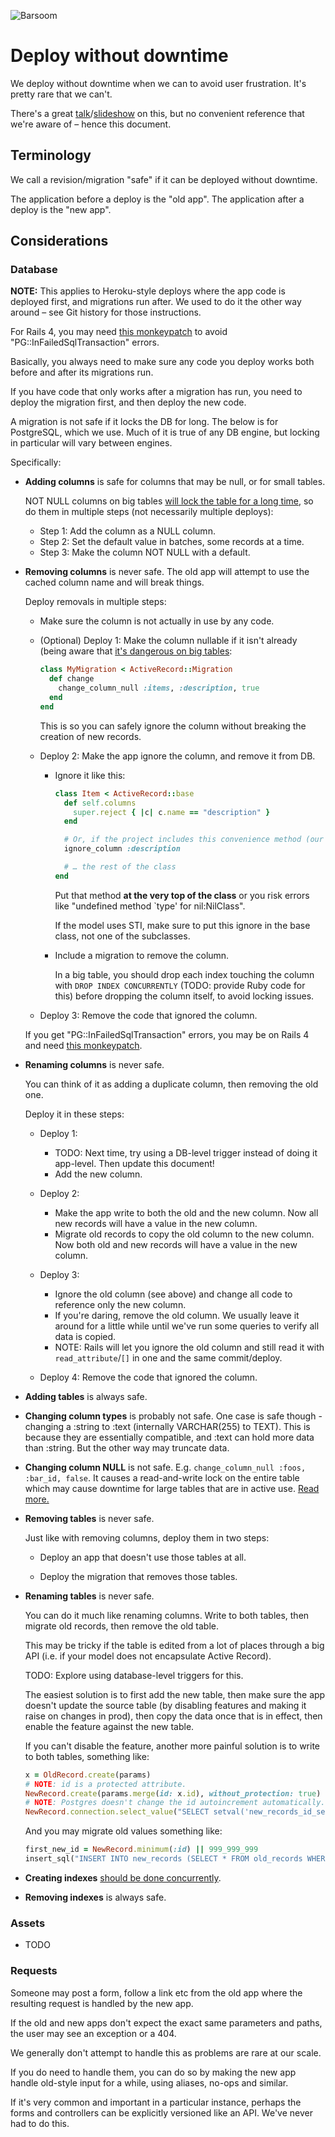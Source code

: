 ![Barsoom](http://barsoom.se/barsoom.png)

# Deploy without downtime

We deploy without downtime when we can to avoid user frustration. It's pretty rare that we can't.

There's a great [talk](http://www.youtube.com/watch?v=R6bVTthtnZ0)/[slideshow](https://github.com/barsoom/devbook/tree/master/deploy_without_downtime) on this, but no convenient reference that we're aware of – hence this document.

## Terminology

We call a revision/migration "safe" if it can be deployed without downtime.

The application before a deploy is the "old app". The application after a deploy is the "new app".


## Considerations


### Database

**NOTE:** This applies to Heroku-style deploys where the app code is deployed first, and migrations run after. We used to do it the other way around – see Git history for those instructions.

For Rails 4, you may need [this monkeypatch](https://github.com/rails/rails/issues/12330#issuecomment-244930976) to avoid "PG::InFailedSqlTransaction" errors.

Basically, you always need to make sure any code you deploy works both before and after its migrations run.

If you have code that only works after a migration has run, you need to deploy the migration first, and then deploy the new code.

A migration is not safe if it locks the DB for long. The below is for PostgreSQL, which we use. Much of it is true of any DB engine, but locking in particular will vary between engines.

Specifically:

* **Adding columns** is safe for columns that may be null, or for small tables.

  NOT NULL columns on big tables [will lock the table for a long time](http://stackoverflow.com/a/19527999/6962), so do them in multiple steps (not necessarily multiple deploys):

  * Step 1: Add the column as a NULL column.
  * Step 2: Set the default value in batches, some records at a time.
  * Step 3: Make the column NOT NULL with a default.

* **Removing columns** is never safe.
  The old app will attempt to use the cached column name and will break things.

  Deploy removals in multiple steps:

  * Make sure the column is not actually in use by any code.

  * (Optional) Deploy 1: Make the column nullable if it isn't already (being aware that [it's dangerous on big tables](http://stackoverflow.com/q/42070628/6962):

    ```ruby
    class MyMigration < ActiveRecord::Migration
      def change
        change_column_null :items, :description, true
      end
    end
    ```

    This is so you can safely ignore the column without breaking the creation of new records.

  * Deploy 2: Make the app ignore the column, and remove it from DB.

    * Ignore it like this:

      ``` ruby
      class Item < ActiveRecord::base
        def self.columns
          super.reject { |c| c.name == "description" }
        end

        # Or, if the project includes this convenience method (our projects should):
        ignore_column :description

        # … the rest of the class
      end
      ```

      Put that method **at the very top of the class** or you risk errors like "undefined method `type' for nil:NilClass".

      If the model uses STI, make sure to put this ignore in the base class, not one of the subclasses.

    * Include a migration to remove the column.

      In a big table, you should drop each index touching the column with `DROP INDEX CONCURRENTLY` (TODO: provide Ruby code for this) before dropping the column itself, to avoid locking issues.

  * Deploy 3: Remove the code that ignored the column.

  If you get "PG::InFailedSqlTransaction" errors, you may be on Rails 4 and need [this monkeypatch](https://github.com/rails/rails/issues/12330#issuecomment-244930976).

* **Renaming columns** is never safe.

  You can think of it as adding a duplicate column, then removing the old one.

  Deploy it in these steps:

  * Deploy 1:
    * TODO: Next time, try using a DB-level trigger instead of doing it app-level. Then update this document!
    * Add the new column.

  * Deploy 2:
    * Make the app write to both the old and the new column. Now all new records will have a value in the new column.
    * Migrate old records to copy the old column to the new column. Now both old and new records will have a value in the new column.

  * Deploy 3:
    * Ignore the old column (see above) and change all code to reference only the new column.
    * If you're daring, remove the old column. We usually leave it around for a little while until we've run some queries to verify all data is copied.
    * NOTE: Rails will let you ignore the old column and still read it with `read_attribute`/`[]` in one and the same commit/deploy.

  * Deploy 4: Remove the code that ignored the column.

* **Adding tables** is always safe.

* **Changing column types** is probably not safe. One case is safe though - changing a :string to :text (internally VARCHAR(255) to TEXT). This is because they are essentially compatible, and :text can hold more data than :string. But the other way may truncate data.

* **Changing column NULL** is not safe. E.g. `change_column_null :foos, :bar_id, false`. It causes a read-and-write lock on the entire table which may cause downtime for large tables that are in active use. [Read more.](http://stackoverflow.com/q/42070628/6962)

* **Removing tables** is never safe.

  Just like with removing columns, deploy them in two steps:

  * Deploy an app that doesn't use those tables at all.

  * Deploy the migration that removes those tables.

* **Renaming tables** is never safe.

  You can do it much like renaming columns. Write to both tables, then migrate old records, then remove the old table.

  This may be tricky if the table is edited from a lot of places through a big API (i.e. if your model does not encapsulate Active Record).

  TODO: Explore using database-level triggers for this.

  The easiest solution is to first add the new table, then make sure the app doesn't update the source table (by disabling features and making it raise on changes in prod), then copy the data once that is in effect, then enable the feature against the new table.

  If you can't disable the feature, another more painful solution is to write to both tables, something like:

  ``` ruby
  x = OldRecord.create(params)
  # NOTE: id is a protected attribute.
  NewRecord.create(params.merge(id: x.id), without_protection: true)
  # NOTE: Postgres doesn't change the id autoincrement automatically.
  NewRecord.connection.select_value("SELECT setval('new_records_id_seq', (SELECT MAX(id) FROM new_records));")
  ```

  And you may migrate old values something like:

  ``` ruby
  first_new_id = NewRecord.minimum(:id) || 999_999_999
  insert_sql("INSERT INTO new_records (SELECT * FROM old_records WHERE id < #{first_new_id})")
  ```

* **Creating indexes** [should be done concurrently](https://robots.thoughtbot.com/how-to-create-postgres-indexes-concurrently-in).

* **Removing indexes** is always safe.


### Assets

* TODO


### Requests

Someone may post a form, follow a link etc from the old app where the resulting request is handled by the new app.

If the old and new apps don't expect the exact same parameters and paths, the user may see an exception or a 404.

We generally don't attempt to handle this as problems are rare at our scale.

If you do need to handle them, you can do so by making the new app handle old-style input for a while, using aliases, no-ops and similar.

If it's very common and important in a particular instance, perhaps the forms and controllers can be explicitly versioned like an API. We've never had to do this.
